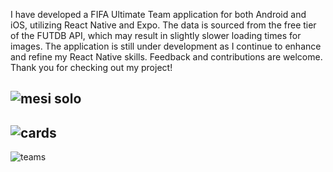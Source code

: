 I have developed a FIFA Ultimate Team application for both Android and iOS, utilizing React Native and Expo. The data is sourced from the free tier of the FUTDB API, which may result in slightly slower loading times for images. The application is still under development as I continue to enhance and refine my React Native skills. Feedback and contributions are welcome. Thank you for checking out my project!


![mesi solo](https://github.com/rouge2203/ReactNativeProject/assets/78327930/293a12b1-b19e-4606-ae2b-a5391eebe0dd)
-------------------------------------
![cards](https://github.com/rouge2203/ReactNativeProject/assets/78327930/aec060d6-209f-4435-b32b-1cdfc5703636)
-------------------------------------
![teams](https://github.com/rouge2203/ReactNativeProject/assets/78327930/4eec8243-7282-440d-93ba-97118484ea6f)
